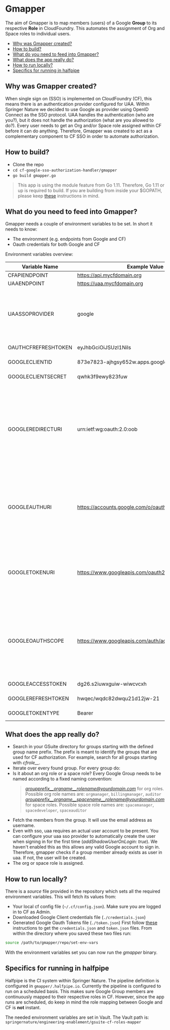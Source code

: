 # Gmapper
The aim of Gmapper is to map members (users) of a Google **Group** to its respective **Role** in CloudFoundry. This automates the assignment of Org and Space roles to individual users.

- [Why was Gmapper created?](#why-was-gmapper-created)
- [How to build?](#how-to-build)
- [What do you need to feed into Gmapper?](#what-do-you-need-to-feed-into-gmapper)
- [What does the app really do?](#what-does-the-app-really-do)
- [How to run locally?](#how-to-run-locally)
- [Specifics for running in halfpipe](#specifics-for-running-in-halfpipe)


## Why was Gmapper created?
When single sign on (SSO) is implemented on CloudFoundry (CF), this means there is an authentication provider configured for UAA. Within Springer Nature we decided to use Google as provider using OpenID Connect as the SSO protocol. UAA handles the authentication (who are you?), but it does not handle the authorization (what are you allowed to do?). Every user needs to get an Org and/or Space role assigned within CF before it can do anything. Therefore, Gmapper was created to act as a complementary component to CF SSO in order to automate authorization.


## How to build?
- Clone the repo
- `cd cf-google-sso-authorization-handler/gmapper`
- `go build gmapper.go`

> This app is using the module feature from Go 1.11. Therefore, Go 1.11 or up is required to build. If you are building from inside your $GOPATH, please keep [these](https://github.com/golang/go/wiki/Modules#installing-and-activating-module-support) instructions in mind.


## What do you need to feed into Gmapper?
Gmapper needs a couple of environment variables to be set. In short it needs to know:
- The environment (e.g. endpoints from Google and CF)
- Oauth credentials for both Google and CF

Environment variables overview:

| Variable Name | Example Value | Notes |
| ------------- | ------------- | ----- |
| CFAPIENDPOINT | https://api.mycfdomain.org |
| UAAENDPOINT | https://uaa.mycfdomain.org |
| UAASSOPROVIDER | google | This is how you named the configured OpenID Connect provider in uaa |
| OAUTHCFREFRESHTOKEN | eyJhbGciOiJSUzI1NiIs | [How to get this?](OAUTH.md#oauth-refresh-token-for-cf) |
| GOOGLECLIENTID | 873e7823-ajhgsy652w.apps.googleusercontent.com | [How to get this?](OAUTH.md#oauth-client-credentials-for-google) |
| GOOGLECLIENTSECRET | qwhk3f9ewy823fuw | [How to get this?](OAUTH.md#oauth-client-credentials-for-google) |
| GOOGLEREDIRECTURI | urn:ietf:wg:oauth:2.0:oob | This is the first redirect URI provided by Google when you download your Oauth client ID and Secret from Google |
| GOOGLEAUTHURI | https://accounts.google.com/o/oauth2/auth | Fixed value. This will only change when Google decides to change its Oauth endpoints. |
| GOOGLETOKENURI | https://www.googleapis.com/oauth2/v3/token | Fixed value. This will only change when Google decides to change its Oauth endpoints. |
| GOOGLEOAUTHSCOPE | https://www.googleapis.com/auth/admin.directory.group | Fixed value. This will only change when Google decides to change its Oauth scope names. |
| GOOGLEACCESSTOKEN | dg26.s2iuwxguiw-wiwcvcxh | [How to get this?](OAUTH.md#oauth-refresh-token-for-google) |
| GOOGLEREFRESHTOKEN | hwqec/wqdc82dwqu21d12jw-21 | [How to get this?](OAUTH.md#oauth-refresh-token-for-google) |
| GOOGLETOKENTYPE | Bearer | [How to get this?](OAUTH.md#oauth-refresh-token-for-google) |


## What does the app really do?
- Search in your GSuite directory for groups starting with the defined group name prefix. The prefix is meant to identify the groups that are used for CF authorization. For example, search for all groups starting with *cfrole__*.
- Iterate over every found group. For every group do:
- Is it about an org role or a space role? Every Google Group needs to be named according to a fixed naming convention:
  > *groupprefix__orgname__rolename@yourdomain.com* for org roles.
  > Possible org role names are: `orgmanager`, `billingmanager`, `auditor`
  > *groupprefix__orgname__spacename__rolename@yourdomain.com* for space roles.
  > Possible space role names are: `spacemanager`, `spacedeveloper`, `spaceauditor`
- Fetch the members from the group. It will use the email address as username.
- Even with sso, uaa requires an actual user account to be present. You can configure your uaa sso provider to automatically create the user when signing in for the first time (*addShadowUserOnLogin: true*). We haven't enabled this as this allows any valid Google account to sign in. Therefore, gmapper checks if a group member already exists as user in uaa. If not, the user will be created.
- The org or space role is assigned.


## How to run locally?
There is a *source* file provided in the repository which sets all the required environment variables. This will fetch its values from:
- Your local cf config file (`~/.cf/config.json`). Make sure you are logged in to CF as Admin.
- Downloaded Google Client credentials file (`./credentials.json`)
- Generated Google Oauth Tokens file (`./token.json`)
First follow [these](OAUTH.md) instructions to get the `credentials.json` and `token.json` files. From within the directory where you saved these two files run:
```bash
source /path/to/gmapper/repo/set-env-vars
```
With the environment variables set you can now run the *gmapper* binary.


## Specifics for running in halfpipe
Halfpipe is the CI system within Springer Nature. The pipeline definition is configured in `gmapper/.halfpipe.io`. Currently the pipeline is configured to run on a scheduled basis. This makes sure Google Group members are continuously mapped to their respective roles in CF. However, since the app runs are scheduled, do keep in mind the role mapping between Google and CF is **not** instant.

The needed environment variables are set in Vault. The Vault path is: `springernature/engineering-enablement/gsuite-cf-roles-mapper`